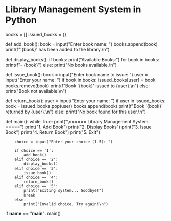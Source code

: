 # Library Management System in Python

books = []
issued_books = {}

def add_book():
    book = input("Enter book name: ")
    books.append(book)
    print(f"'{book}' has been added to the library.\n")

def display_books():
    if books:
        print("Available Books:")
        for book in books:
            print(f"- {book}")
    else:
        print("No books available.\n")

def issue_book():
    book = input("Enter book name to issue: ")
    user = input("Enter your name: ")
    if book in books:
        issued_books[user] = book
        books.remove(book)
        print(f"Book '{book}' issued to {user}.\n")
    else:
        print("Book not available!\n")

def return_book():
    user = input("Enter your name: ")
    if user in issued_books:
        book = issued_books.pop(user)
        books.append(book)
        print(f"Book '{book}' returned by {user}.\n")
    else:
        print("No book found for this user.\n")

def main():
    while True:
        print("\n===== Library Management System =====")
        print("1. Add Book")
        print("2. Display Books")
        print("3. Issue Book")
        print("4. Return Book")
        print("5. Exit")

        choice = input("Enter your choice (1-5): ")

        if choice == '1':
            add_book()
        elif choice == '2':
            display_books()
        elif choice == '3':
            issue_book()
        elif choice == '4':
            return_book()
        elif choice == '5':
            print("Exiting system... Goodbye!")
            break
        else:
            print("Invalid choice. Try again!\n")

if __name__ == "__main__":
    main()
